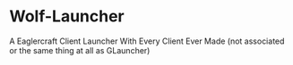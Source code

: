 # Wolf-Launcher
A Eaglercraft Client Launcher With Every Client Ever Made (not associated or the same thing at all as GLauncher)
